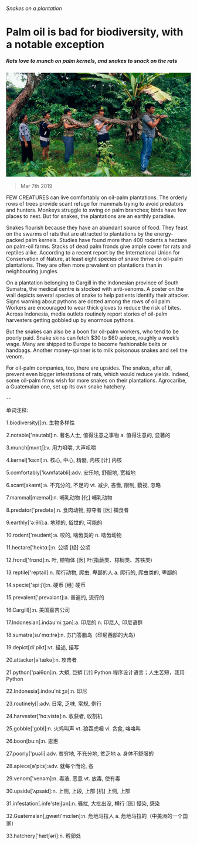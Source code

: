 ###### Snakes on a plantation

# Palm oil is bad for biodiversity, with a notable exception 

##### Rats love to munch on palm kernels, and snakes to snack on the rats 

![image](images/20190309_asp501.jpg) 

> Mar 7th 2019 

FEW CREATURES can live comfortably on oil-palm plantations. The orderly rows of trees provide scant refuge for mammals trying to avoid predators and hunters. Monkeys struggle to swing on palm branches; birds have few places to nest. But for snakes, the plantations are an earthly paradise. 

Snakes flourish because they have an abundant source of food. They feast on the swarms of rats that are attracted to plantations by the energy-packed palm kernels. Studies have found more than 400 rodents a hectare on palm-oil farms. Stacks of dead palm fronds give ample cover for rats and reptiles alike. According to a recent report by the International Union for Conservation of Nature, at least eight species of snake thrive on oil-palm plantations. They are often more prevalent on plantations than in neighbouring jungles. 

On a plantation belonging to Cargill in the Indonesian province of South Sumatra, the medical centre is stocked with anti-venoms. A poster on the wall depicts several species of snake to help patients identify their attacker. Signs warning about pythons are dotted among the rows of oil palm. Workers are encouraged to wear thick gloves to reduce the risk of bites. Across Indonesia, media outlets routinely report stories of oil-palm harvesters getting gobbled up by enormous pythons. 

But the snakes can also be a boon for oil-palm workers, who tend to be poorly paid. Snake skins can fetch $30 to $60 apiece, roughly a week’s wage. Many are shipped to Europe to become fashionable belts or handbags. Another money-spinner is to milk poisonous snakes and sell the venom. 

For oil-palm companies, too, there are upsides. The snakes, after all, prevent even bigger infestations of rats, which would reduce yields. Indeed, some oil-palm firms wish for more snakes on their plantations. Agrocaribe, a Guatemalan one, set up its own snake hatchery. 

-- 

 单词注释:

1.biodiversity[]:n. 生物多样性 

2.notable['nәutәbl]:n. 著名人士, 值得注意之事物 a. 值得注意的, 显著的 

3.munch[mʌntʃ]:v. 用力咀嚼, 大声咀嚼 

4.kernel['kә:nl]:n. 核心, 中心, 精髓, 内核 [计] 内核 

5.comfortably['kʌmfәtәbli]:adv. 安乐地, 舒服地, 宽裕地 

6.scant[skænt]:a. 不充分的, 不足的 vt. 减少, 吝啬, 限制, 藐视, 忽略 

7.mammal[mæmәl]:n. 哺乳动物 [化] 哺乳动物 

8.predator['predәtә]:n. 食肉动物, 掠夺者 [医] 捕食者 

9.earthly['ә:θli]:a. 地球的, 俗世的, 可能的 

10.rodent['rәudәnt]:a. 咬的, 啮齿类的 n. 啮齿动物 

11.hectare['hektɑ:]:n. 公顷 [经] 公顷 

12.frond['frɒnd]:n. 叶, 植物体 [医] 叶(指蕨类、棕榈类、苏铁类) 

13.reptile['reptail]:n. 爬行动物, 爬虫, 卑鄙的人 a. 爬行的, 爬虫类的, 卑鄙的 

14.specie['spi:ʃi]:n. 硬币 [经] 硬币 

15.prevalent['prevәlәnt]:a. 普遍的, 流行的 

16.Cargill[]:n. 美国嘉吉公司 

17.Indonesian[.indәu'ni:ʒәn]:a. 印尼的 n. 印尼人, 印尼语群 

18.sumatra[su'mɑ:trә]:n. 苏门答腊岛（印尼西部的大岛） 

19.depict[di'pikt]:vt. 描述, 描写 

20.attacker[ә'tækә]:n. 攻击者 

21.python['paiθɒn]:n. 大蟒, 巨蟒 [计] Python 程序设计语言；人生苦短，我用 Python 

22.Indonesia[.indәu'ni:ʒә]:n. 印尼 

23.routinely[]:adv. 日常, 乏味, 常规, 例行 

24.harvester['hɑ:vistә]:n. 收获者, 收割机 

25.gobble['gɒbl]:n. 火鸡叫声 vt. 狼吞虎咽 vi. 贪食, 咯咯叫 

26.boon[bu:n]:n. 恩惠 

27.poorly['puәli]:adv. 贫穷地, 不充分地, 贫乏地 a. 身体不舒服的 

28.apiece[ә'pi:s]:adv. 就每个而论, 各 

29.venom['venәm]:n. 毒液, 恶意 vt. 放毒, 使有毒 

30.upside['ʌpsaid]:n. 上侧, 上段, 上部 [机] 上侧, 上部 

31.infestation[.infe'steiʃәn]:n. 骚扰, 大批出没, 横行 [医] 侵染, 感染 

32.Guatemalan[,ɡwæti'mɑ:lən]:n. 危地马拉人 a. 危地马拉的（中美洲的一个国家） 

33.hatchery['hætʃәri]:n. 孵卵处 

